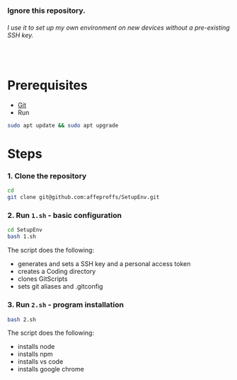 ### **Ignore this repository.**
###### I use it to set up my own environment on new devices without a pre-existing SSH key.

&nbsp;

# Prerequisites
- [Git](https://github.com/git-guides/install-git)
- Run
```sh
sudo apt update && sudo apt upgrade
```

# Steps
### 1. Clone the repository
```sh
cd 
git clone git@github.com:affeproffs/SetupEnv.git
```

### 2. Run `1.sh` - basic configuration
```sh
cd SetupEnv
bash 1.sh
```
The script does the following:
- generates and sets a SSH key and a personal access token
- creates a Coding directory
- clones GitScripts
- sets git aliases and .gitconfig

### 3. Run `2.sh` - program installation
```sh
bash 2.sh
```
The script does the following:
- installs node
- installs npm
- installs vs code
- installs google chrome

